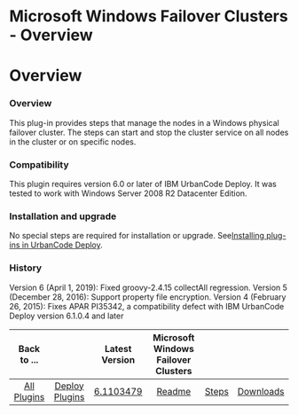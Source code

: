 
Microsoft Windows Failover Clusters - Overview
==============================================

# Overview


### Overview




This plug-in provides steps that manage the nodes in a Windows physical failover cluster. The steps can start and stop the cluster service on all nodes in the cluster or on specific nodes.
### Compatibility

This plugin requires version 6.0 or later of IBM UrbanCode Deploy. It was tested to work with Windows Server 2008 R2 Datacenter Edition.
### Installation and upgrade

No special steps are required for installation or upgrade. See[Installing plug-ins in UrbanCode Deploy](https://community.ibm.com/community/user/wasdevops/blogs/laurel-dickson-bull1/2022/06/13/install-plugins).
### History

Version 6 (April 1, 2019): Fixed groovy-2.4.15 collectAll regression.
Version 5 (December 28, 2016): Support property file encryption.
Version 4 (February 26, 2015): Fixes APAR PI35342, a compatibility defect with IBM UrbanCode Deploy version 6.1.0.4 and later

|Back to ...||Latest Version|Microsoft Windows Failover Clusters |||
| :---: | :---: | :---: | :---: | :---: | :---: |
|[All Plugins](../../index.md)|[Deploy Plugins](../README.md)|[6.1103479](https://raw.githubusercontent.com/UrbanCode/IBM-UCD-PLUGINS/main/files/WindowsFailoverCluster/WindowsFailoverCluster-6.1103479.zip)|[Readme](README.md)|[Steps](steps.md)|[Downloads](downloads.md)|
